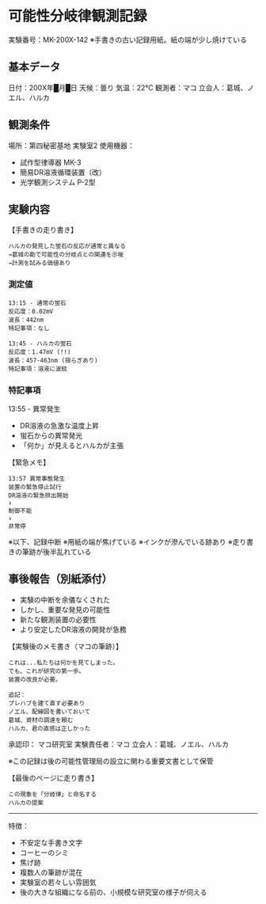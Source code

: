 # 可能性分岐律観測記録
実験番号：MK-200X-142
※手書きの古い記録用紙。紙の端が少し焼けている

## 基本データ
日付：200X年█月█日
天候：曇り
気温：22℃
観測者：マコ
立会人：葛城、ノエル、ハルカ

## 観測条件
場所：第四秘密基地 実験室2
使用機器：
- 試作型律導器 MK-3
- 簡易DR溶液循環装置（改）
- 光学観測システム P-2型

## 実験内容
【手書きの走り書き】
```
ハルカの発見した蛍石の反応が通常と異なる
→葛城の勘で可能性の分岐点との関連を示唆
→計測を試みる価値あり
```

### 測定値
```
13:15 - 通常の蛍石
反応度：0.02mV
波長：442nm
特記事項：なし

13:45 - ハルカの蛍石
反応度：1.47mV (!!)
波長：457-463nm (揺らぎあり)
特記事項：溶液に波紋
```

### 特記事項
13:55 - 異常発生
- DR溶液の急激な温度上昇
- 蛍石からの異常発光
- 「何か」が見えるとハルカが主張

【緊急メモ】
```
13:57 異常事態発生
装置の緊急停止試行
DR溶液の緊急排出開始
↓
制御不能
↓
非常停
```

※以下、記録中断
※用紙の端が焦げている
※インクが滲んでいる跡あり
※走り書きの筆跡が後半乱れている

## 事後報告（別紙添付）
- 実験の中断を余儀なくされた
- しかし、重要な発見の可能性
- 新たな観測装置の必要性
- より安定したDR溶液の開発が急務

【実験後のメモ書き（マコの筆跡）】
```
これは...私たちは何かを見てしまった。
でも、これが研究の第一歩。
装置の改良が必要。

追記：
プレハブを建て直す必要あり
ノエル、配線図を書いておいて
葛城、資材の調達を頼む
ハルカ、君の直感は正しかった
```

承認印：
マコ研究室
実験責任者：マコ
立会人：葛城、ノエル、ハルカ

※この記録は後の可能性管理局の設立に関わる重要文書として保管

【最後のページに走り書き】
```
この現象を「分岐律」と命名する
ハルカの提案
```

---
特徴：
- 不安定な手書き文字
- コーヒーのシミ
- 焦げ跡
- 複数人の筆跡が混在
- 実験室の若々しい雰囲気
- 後の大きな組織になる前の、小規模な研究室の様子が伺える